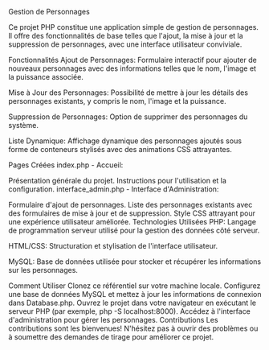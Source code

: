 Gestion de Personnages

Ce projet PHP constitue une application simple de gestion de personnages. Il offre des fonctionnalités de base telles que l'ajout, la mise à jour et la suppression de personnages, avec une interface utilisateur conviviale.

Fonctionnalités
Ajout de Personnages: Formulaire interactif pour ajouter de nouveaux personnages avec des informations telles que le nom, l'image et la puissance associée.

Mise à Jour des Personnages: Possibilité de mettre à jour les détails des personnages existants, y compris le nom, l'image et la puissance.

Suppression de Personnages: Option de supprimer des personnages du système.

Liste Dynamique: Affichage dynamique des personnages ajoutés sous forme de conteneurs stylisés avec des animations CSS attrayantes.

Pages Créées
index.php - Accueil:

Présentation générale du projet.
Instructions pour l'utilisation et la configuration.
interface_admin.php - Interface d'Administration:

Formulaire d'ajout de personnages.
Liste des personnages existants avec des formulaires de mise à jour et de suppression.
Style CSS attrayant pour une expérience utilisateur améliorée.
Technologies Utilisées
PHP: Langage de programmation serveur utilisé pour la gestion des données côté serveur.

HTML/CSS: Structuration et stylisation de l'interface utilisateur.

MySQL: Base de données utilisée pour stocker et récupérer les informations sur les personnages.

Comment Utiliser
Clonez ce référentiel sur votre machine locale.
Configurez une base de données MySQL et mettez à jour les informations de connexion dans Database.php.
Ouvrez le projet dans votre navigateur en exécutant le serveur PHP (par exemple, php -S localhost:8000).
Accédez à l'interface d'administration pour gérer les personnages.
Contributions
Les contributions sont les bienvenues! N'hésitez pas à ouvrir des problèmes ou à soumettre des demandes de tirage pour améliorer ce projet.
